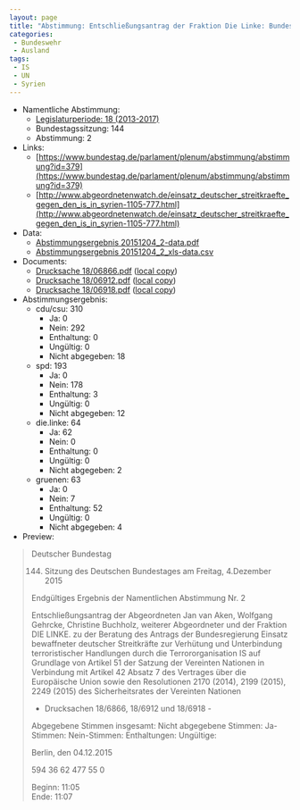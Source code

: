 ```yaml
---
layout: page
title: "Abstimmung: Entschließungsantrag der Fraktion Die Linke: Bundeswehreinsatz gegen Terrororganisation IS"
categories:
 - Bundeswehr
 - Ausland
tags:
 - IS
 - UN
 - Syrien
---
```


* Namentliche Abstimmung:
    * [Legislaturperiode: 18 (2013-2017)](https://de.wikipedia.org/wiki/18._Deutscher_Bundestag)
    * Bundestagssitzung: 144
    * Abstimmung: 2
* Links: 
    * [https://www.bundestag.de/parlament/plenum/abstimmung/abstimmung?id=379](https://www.bundestag.de/parlament/plenum/abstimmung/abstimmung?id=379)
    * [http://www.abgeordnetenwatch.de/einsatz_deutscher_streitkraefte_gegen_den_is_in_syrien-1105-777.html](http://www.abgeordnetenwatch.de/einsatz_deutscher_streitkraefte_gegen_den_is_in_syrien-1105-777.html)
* Data: 
    * [Abstimmungsergebnis 20151204_2-data.pdf](/res/abstimmungsliste/20151204_2-data.pdf)
    * [Abstimmungsergebnis 20151204_2_xls-data.csv](/res/abstimmungsliste/analyses/20151204_2_xls-data.csv)
* Documents: 
    * [Drucksache 18/06866.pdf](http://dip21.bundestag.de/dip21/btd/18/068/1806866.pdf) ([local copy](/res/abstimmungsdaten/018-144-02/1806866.pdf))
    * [Drucksache 18/06912.pdf](http://dip21.bundestag.de/dip21/btd/18/069/1806912.pdf) ([local copy](/res/abstimmungsdaten/018-144-02/1806912.pdf))
    * [Drucksache 18/06918.pdf](http://dip21.bundestag.de/dip21/btd/18/069/1806918.pdf) ([local copy](/res/abstimmungsdaten/018-144-02/1806918.pdf))
* Abstimmungsergebnis:
    * cdu/csu: 310
        * Ja: 0
        * Nein: 292
        * Enthaltung: 0
        * Ungültig: 0
        * Nicht abgegeben: 18
    * spd: 193
        * Ja: 0
        * Nein: 178
        * Enthaltung: 3
        * Ungültig: 0
        * Nicht abgegeben: 12
    * die.linke: 64
        * Ja: 62
        * Nein: 0
        * Enthaltung: 0
        * Ungültig: 0
        * Nicht abgegeben: 2
    * gruenen: 63
        * Ja: 0
        * Nein: 7
        * Enthaltung: 52
        * Ungültig: 0
        * Nicht abgegeben: 4
* Preview: 
> Deutscher Bundestag
> 
> 144. Sitzung des Deutschen Bundestages
> am Freitag, 4.Dezember 2015
> 
> Endgültiges Ergebnis der Namentlichen Abstimmung Nr. 2
> 
> Entschließungsantrag der Abgeordneten Jan van Aken, Wolfgang Gehrcke, Christine
> Buchholz, weiterer Abgeordneter und der Fraktion DIE LINKE.
> zu der Beratung des Antrags der Bundesregierung
> Einsatz bewaffneter deutscher Streitkräfte zur Verhütung und Unterbindung terroristischer
> Handlungen durch die Terrororganisation IS auf Grundlage von Artikel 51 der Satzung der
> Vereinten Nationen in Verbindung mit Artikel 42 Absatz 7 des Vertrages über die
> Europäische Union sowie den Resolutionen 2170 (2014), 2199 (2015), 2249 (2015) des
> Sicherheitsrates der Vereinten Nationen
> - Drucksachen 18/6866, 18/6912 und 18/6918 -
> 
> Abgegebene Stimmen insgesamt:
> Nicht abgegebene Stimmen:
> Ja-Stimmen:
> Nein-Stimmen:
> Enthaltungen:
> Ungültige:
> 
> Berlin, den 04.12.2015
> 
> 594
> 36
> 62
> 477
> 55
> 0
> 
> Beginn: 11:05  
> Ende: 11:07
